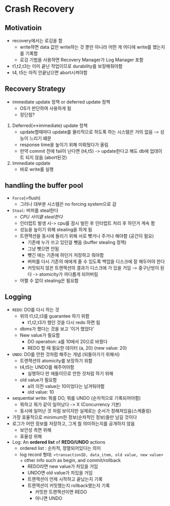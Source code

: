 # Crash Recovery

## Motivatioin
* recovery에서는 로깅을 함 
    * write하면 data 값만 write하는 것 뿐만 아니라 어떤 게 어디에 write를 했는지를 기록함 
    * 로깅 기법을 사용하면 Recovery Manager가 Log Manager 포함 
* t1,t2,t3는 이미 끝난 작업이므로 durability를 보장해줘야함
* t4, t5는 아직 안끝났으면 abort시켜야함 

## Recovery Strategy
* immediate update 정책 or deferred update 정책 
    * OS가 판단하여 사용하게 됨 
    * 장단점? 
1. Deferred(<->immediate) update 정책 
    * update할때마다 update를 물리적으로 하도록 하는 시스템은 거의 없음 -> 성능이 느리기 떄문 
    * response time을 높이기 위해 미뤄뒀다가 올림 
    * 만약 commit 전에 fail이 난다면 (t4,t5) -> update한다고 해도 db에 업데이트 되지 않음 (abort된것)
2. Immediate update
    * 바로 write를 실행 

## handling the buffer pool
* `Force`(=flush) 
    * 그러나 대부분 시스템은 no forcing system으로 감
* `Steal`: 버퍼를 steal한다 
    * *CPU 사이클 steal한다* 
    * 인터럽트 발생 시-> cpu를 잠시 빌린 후 인터럽트 처리 후 하던거 계속 함 
    * 성능을 높이기 위해 stealing을 하게 됨 
    * 트랜잭션을 동시에 돌리기 위해 서로 뺏거나 주거나 해야함 (공간이 필요)
        * 기존에 누가 쓰고 있던걸 뺏음 (buffer stealing 정책)
        * 그냥 뺏으면 안됨
        * 뺏긴 애는 기존에 하던거 저장하고 줘야함 
        * 버퍼를 다시 기존의 애에게 줄 수 있도록 백업을 디스크에 잘 해두어야 한다 
        * 커밋되지 않은 트랜잭션의 결과가 디스크에 가 있을 거임 -> 중구난방이 된다 -> atomicity가 까다롭게 되어버림 
    * 어쩔 수 없이 stealing은 필요함 

## Logging
* `REDO`: DO를 다시 하는 것 
    * 위의 t1,t2,t3를 guarantee 하기 위함 
        * t1,t2,t3가 했던 것을 다시 redo 하면 됨 
    * dbms가 했다는 것을 보고 '이거 했었다'
    * New value가 필요함 
        * DO operation: a를 10에서 20으로 바꿨다 
        * REDO 할 때 필요한 데이터 (a, 20) (new value: 20)
* `UNDO`: DO를 안한 것처럼 해주는 개념 (되돌아가기 위해서)
    * 트랜잭션의 atomicity를 보장하기 위함 
    * t4,t5는 UNDO를 해주어야함 
        * 실행하다 만 애들이므로 안한 것처럼 하기 위해 
    * old value가 필요함 
        * a의 이전 value는 10이었다는 남겨둬야함 
        * old value: 10 
* sequential write: 뭐를 DO, 뭐를 UNDO (순차적으로 기록되어야함)
    * 뭐하고 뭐가 같이 일어났다 -> X (Concurrency 기본)
    * 동시에 일어난 것 처럼 보이지만 실제로는 순서가 정해져있음(스케줄링)
* 가장 효율적으로 minimum한 정보(순차적인 정보)들만 남길 것이다 
* 로그가 어떤 정보를 저장하고, 그게 뭘 의미하는지를 공개하지 않음 
    * 보안성 측면 위해 
    * 효율성 위해 
* Log: An **ordered list** of **REDO/UNDO** actions
    * ordered list : 순차적, 정렬되어있다는 의미 
    * log record 형태: `<transactionID, data_item, old value, new value>` +  other info such as begin, and commit/rollback
        * REDO라면 new value가 차있을 거임
        * UNDO면 old value가 차있을 거임 
        * 트랜잭션이 언제 시작하고 끝났는지 기록
        * 트랜잭션이 커밋했는지 rollback했는지 기록 
            * 커밋한 트랜잭션이면 REDO
            * 아니면 UNDO